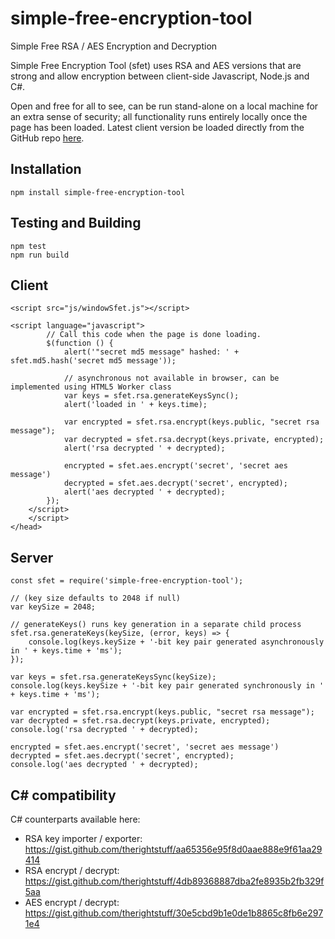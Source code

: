 # simple-free-encryption-tool
Simple Free RSA / AES Encryption and Decryption

Simple Free Encryption Tool (sfet) uses RSA and AES versions that are strong and allow encryption between client-side Javascript, Node.js and C#.

Open and free for all to see, can be run stand-alone on a local machine for an extra sense of security; all functionality runs entirely locally once the page has been loaded.
Latest client version be loaded directly from the GitHub repo [here](http://htmlpreview.github.io/?https://github.com/therightstuff/simple-free-encryption-tool/blob/master/dist/index.html).

## Installation
```
npm install simple-free-encryption-tool
```

## Testing and Building
```
npm test
npm run build
```

## Client
```
<script src="js/windowSfet.js"></script>

<script language="javascript">
        // Call this code when the page is done loading.
        $(function () {
            alert('"secret md5 message" hashed: ' + sfet.md5.hash('secret md5 message'));

            // asynchronous not available in browser, can be implemented using HTML5 Worker class
            var keys = sfet.rsa.generateKeysSync();
            alert('loaded in ' + keys.time);

            var encrypted = sfet.rsa.encrypt(keys.public, "secret rsa message");
            var decrypted = sfet.rsa.decrypt(keys.private, encrypted);
            alert('rsa decrypted ' + decrypted);
            
            encrypted = sfet.aes.encrypt('secret', 'secret aes message')
            decrypted = sfet.aes.decrypt('secret', encrypted);
            alert('aes decrypted ' + decrypted);
        });
    </script>
    </script>
</head>
```

## Server
```
const sfet = require('simple-free-encryption-tool');

// (key size defaults to 2048 if null)
var keySize = 2048;

// generateKeys() runs key generation in a separate child process
sfet.rsa.generateKeys(keySize, (error, keys) => {
    console.log(keys.keySize + '-bit key pair generated asynchronously in ' + keys.time + 'ms');
});

var keys = sfet.rsa.generateKeysSync(keySize);
console.log(keys.keySize + '-bit key pair generated synchronously in ' + keys.time + 'ms');

var encrypted = sfet.rsa.encrypt(keys.public, "secret rsa message");
var decrypted = sfet.rsa.decrypt(keys.private, encrypted);
console.log('rsa decrypted ' + decrypted);

encrypted = sfet.aes.encrypt('secret', 'secret aes message')
decrypted = sfet.aes.decrypt('secret', encrypted);
console.log('aes decrypted ' + decrypted);
```
## C# compatibility

C# counterparts available here:
* RSA key importer / exporter: https://gist.github.com/therightstuff/aa65356e95f8d0aae888e9f61aa29414
* RSA encrypt / decrypt: https://gist.github.com/therightstuff/4db89368887dba2fe8935b2fb329f5aa
* AES encrypt / decrypt: https://gist.github.com/therightstuff/30e5cbd9b1e0de1b8865c8fb6e2971e4